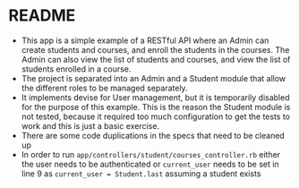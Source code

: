 # README

* This app is a simple example of a RESTful API where an Admin can create students and courses, and enroll the students in the courses. The Admin can also view the list of students and courses, and view the list of students enrolled in a course.
* The project is separated into an Admin and a Student module that allow the different roles to be managed separately.
* It implements devise for User management, but it is temporarily disabled for the purpose of this example. This is the reason the Student module is not tested, because it required too much configuration to get the tests to work and this is just a basic exercise.
* There are some code duplications in the specs that need to be cleaned up
* In order to run `app/controllers/student/courses_controller.rb` either the user needs to be authenticated or `current_user` needs to be set in line 9 as `current_user = Student.last` assuming a student exists
